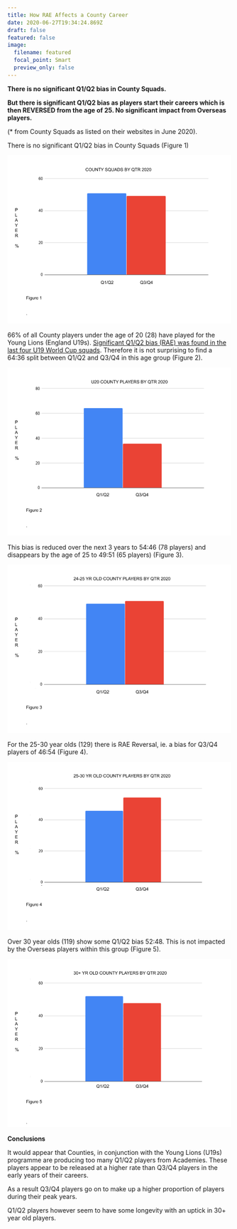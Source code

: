 ```yaml
---
title: How RAE Affects a County Career
date: 2020-06-27T19:34:24.869Z
draft: false
featured: false
image:
  filename: featured
  focal_point: Smart
  preview_only: false
---
```

**There is no significant Q1/Q2 bias in County Squads.**

**But there is significant Q1/Q2 bias as players start their careers which is then REVERSED from the age of 25. No significant impact from Overseas players.**

(* from County Squads as listed on their websites in June 2020).

There is no significant Q1/Q2 bias in County Squads (Figure 1)

![Even split across County Squads of Q1/Q2 and Q3/Q4](countysquadsbyqtr2020-1-.png "County Squads By Qtr 2020")

66% of all County players under the age of 20 (28) have played for the Young Lions (England U19s). [Significant Q1/Q2 bias (RAE) was found in the last four U19 World Cup squads](https://onemoresummer.co.uk/post/rae-increasing-in-england-u19-world-cup-squads/). Therefore it is not surprising to find a 64:36 split between Q1/Q2 and Q3/Q4 in this age group (Figure 2).

![2:1 bias for Q1/Q2 players U20 in County Squads](u20countysquadsbyqtr2020.png "U20 County Players By Qtr 2020")

This bias is reduced over the next 3 years to 54:46 (78 players) and disappears by the age of 25 to 49:51 (65 players) (Figure 3).

![](24-25countysquadsbyqtr2020.png)

For the 25-30 year olds (129) there is RAE Reversal, ie. a bias for Q3/Q4 players of 46:54 (Figure 4).

![](25-30countysquadsbyqtr2020.png)

Over 30 year olds (119) show some Q1/Q2 bias 52:48. This is not impacted by the Overseas players within this group (Figure 5).

![](30-countysquadsbyqtr2020-1-.png)

**Conclusions**

It would appear that Counties, in conjunction with the Young Lions (U19s) programme are producing too many Q1/Q2 players from Academies. These players appear to be released at a higher rate than Q3/Q4 players in the early years of their careers.

As a result Q3/Q4 players go on to make up a higher proportion of players during their peak years.

Q1/Q2 players however seem to have some longevity with an uptick in 30+ year old players.